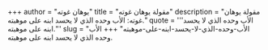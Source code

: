 +++
author = "يوهان غوته"
title = "مقولة يوهان غوته"
description = "مقولة يوهان غوته: الأب وحده الذي لا يحسد ابنه على موهبته."
quote = '''الأب وحده الذي لا يحسد ابنه على موهبته.''' 
slug = "الأب-وحده-الذي-لا-يحسد-ابنه-على-موهبته"
+++
الأب وحده الذي لا يحسد ابنه على موهبته.
